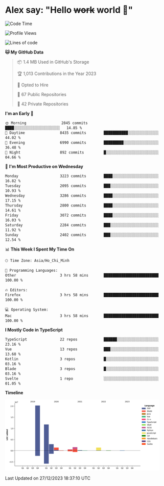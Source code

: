 # Alex say: "Hello ~~work~~ world 🐾"

<!--START_SECTION:waka-->
![Code Time](http://img.shields.io/badge/Code%20Time-1%2C062%20hrs%2022%20mins-blue)

![Profile Views](http://img.shields.io/badge/Profile%20Views-1-blue)

![Lines of code](https://img.shields.io/badge/From%20Hello%20World%20I%27ve%20Written-40.2%20million%20lines%20of%20code-blue)

**🐱 My GitHub Data** 

> 📦 1.4 MB Used in GitHub's Storage 
 > 
> 🏆 1,013 Contributions in the Year 2023
 > 
> 💼 Opted to Hire
 > 
> 📜 67 Public Repositories 
 > 
> 🔑 42 Private Repositories 
 > 
**I'm an Early 🐤** 

```text
🌞 Morning                2845 commits        ████░░░░░░░░░░░░░░░░░░░░░   14.85 % 
🌆 Daytime                8435 commits        ███████████░░░░░░░░░░░░░░   44.02 % 
🌃 Evening                6990 commits        █████████░░░░░░░░░░░░░░░░   36.48 % 
🌙 Night                  892 commits         █░░░░░░░░░░░░░░░░░░░░░░░░   04.66 % 
```
📅 **I'm Most Productive on Wednesday** 

```text
Monday                   3223 commits        ████░░░░░░░░░░░░░░░░░░░░░   16.82 % 
Tuesday                  2095 commits        ███░░░░░░░░░░░░░░░░░░░░░░   10.93 % 
Wednesday                3286 commits        ████░░░░░░░░░░░░░░░░░░░░░   17.15 % 
Thursday                 2800 commits        ████░░░░░░░░░░░░░░░░░░░░░   14.61 % 
Friday                   3072 commits        ████░░░░░░░░░░░░░░░░░░░░░   16.03 % 
Saturday                 2284 commits        ███░░░░░░░░░░░░░░░░░░░░░░   11.92 % 
Sunday                   2402 commits        ███░░░░░░░░░░░░░░░░░░░░░░   12.54 % 
```


📊 **This Week I Spent My Time On** 

```text
🕑︎ Time Zone: Asia/Ho_Chi_Minh

💬 Programming Languages: 
Other                    3 hrs 58 mins       █████████████████████████   100.00 % 

🔥 Editors: 
Firefox                  3 hrs 58 mins       █████████████████████████   100.00 % 

💻 Operating System: 
Mac                      3 hrs 58 mins       █████████████████████████   100.00 % 
```

**I Mostly Code in TypeScript** 

```text
TypeScript               22 repos            ██████░░░░░░░░░░░░░░░░░░░   23.16 % 
Vue                      13 repos            ███░░░░░░░░░░░░░░░░░░░░░░   13.68 % 
Kotlin                   3 repos             █░░░░░░░░░░░░░░░░░░░░░░░░   03.16 % 
Blade                    3 repos             █░░░░░░░░░░░░░░░░░░░░░░░░   03.16 % 
Svelte                   1 repo              ░░░░░░░░░░░░░░░░░░░░░░░░░   01.05 % 
```



**Timeline**

![Lines of Code chart](https://raw.githubusercontent.com/alexzvn/alexzvn/main/assets/bar_graph.png)


 Last Updated on 27/12/2023 18:37:10 UTC
<!--END_SECTION:waka-->
